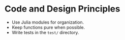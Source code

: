 # Code and Design Principles

- Use Julia modules for organization.
- Keep functions pure when possible.
- Write tests in the `test/` directory.
